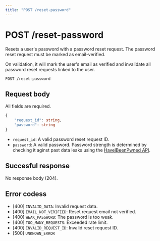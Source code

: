 ```yaml
---
title: "POST /reset-password"
---
```


# POST /reset-password

Resets a user's password with a password reset request. The password reset request must be marked as email-verified.

On validation, it will mark the user's email as verified and invalidate all password reset requests linked to the user.

```
POST /reset-password
```

## Request body

All fields are required.

```ts
{
    "request_id": string,
    "password": string
}
```

- `request_id`: A valid password reset request ID.
- `password`: A valid password. Password strength is determined by checking it aginst past data leaks using the [HaveIBeenPwned API](https://haveibeenpwned.com/API/v3#PwnedPasswords).

## Succesful response

No response body (204).

## Error codess

- [400] `INVALID_DATA`: Invalid request data.
- [400] `EMAIL_NOT_VERIFIED`: Reset request email not verified.
- [400] `WEAK_PASSWORD`: The password is too weak.
- [400] `TOO_MANY_REQUESTS`: Exceeded rate limit.
- [400] `INVALID_REQUEST_ID`: Invalid reset request ID.
- [500] `UNKNOWN_ERROR`
